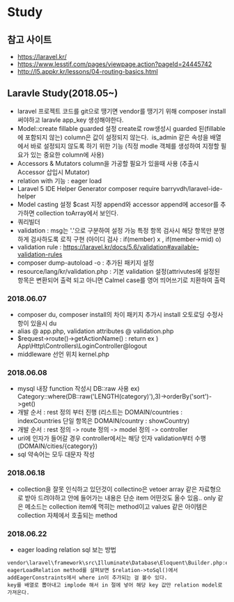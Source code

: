 # Study
## 참고 사이트
- https://laravel.kr/
- https://www.lesstif.com/pages/viewpage.action?pageId=24445742
- http://l5.appkr.kr/lessons/04-routing-basics.html

## Laravle Study(2018.05~)
- laravel 프로젝트 코드를 git으로 땡기면 vendor를 땡기기 위해 composer install 써야하고 laravle app_key 생성해야한다. 
- Model::create fillable guarded 설정 create로 row생성시 guarded 된(fillable에 포함되지 않는) column은 값이 설정되지 않는다. 
  is_admin 같은 속성을 배열에서 바로 설정되지 않도록 하기 위한 기능 (직정 modle 객체를 생성하여 지정할 필요가 있는 중요한 column에 사용)
- Accessors & Mutators column을 가공할 필요가 있을때 사용 (추출시 Accessor 삽입시 Mutator) 
- relation with 기능 : eager load
- Laravel 5 IDE Helper Generator composer require barryvdh/laravel-ide-helper
- Model casting 설정 $cast 지정 append와 accessor append에 accesor를 추가하면 collection toArray에서 보인다. 
- 쿼리빌더 
- validation : msg는 '.'으로 구분하여 설정 가능 특정 항목 검사시 해당 항목만 분명 하게 검사하도록 로직 구현 (아이디 검사 : if(member) x , if(member->mid) o) 
- validation rule : https://laravel.kr/docs/5.6/validation#available-validation-rules
- composer dump-autoload -o : 추가된 패키지 설정
- resource/lang/kr/validation.php : 기본 validation 설정(attrivutes에 설정된 항목은 변환되어 출력 되고 아니면 Calmel case를 영어 띄어쓰기로 치환하여 출력
### 2018.06.07
- composer du, composer install의 차이 패키지 추가시 install 오토로딩 수정사항이 있을시 du 
- alias @ app.php, validation attributes @ validation.php 
- $request->route()->getActionName() : return ex ) App\Http\Controllers\LoginController@logout
- middleware 선언 위치 kernel.php
### 2018.06.08
- mysql 내장 function 작성시 DB::raw 사용 ex) Category::where(DB::raw('LENGTH(category)'),3)->orderBy('sort')->get()
- 개발 순서 : rest 정의 부터 진행 (리스트는 DOMAIN/countries : indexCountries 단일 항목은 DOMAIN/country : showCountry)
- 개발 순서 : rest 정의 -> route 정의 -> model 정의 -> controller 
- uri에 인자가 들어갈 경우 controller에서는 해당 인자 validation부터 수행 (DOMAIN/cities/{category})
- sql 약속어는 모두 대문자 작성
### 2018.06.18
- collection을 잘못 인식하고 있던것이 collectino은 vetoer array 같은 자료형으로 받아 드려야하고 안에 들어가는 내용은 단순 item 어떤것도 올수 있음.. only 같은 메소드는 collection item에 먹히는 method이고 values 같은 아이템은 collection 자체에서 호출되는 method 
### 2018.06.22
- eager loading relation sql 보는 방법 
```
vendor\laravel\framework\src\Illuminate\Database\Eloquent\Builder.php:eagerLoadRelation 
eagerLoadRelation method를 살펴보면 $relation->toSql()에서 addEagerConstraints에서 where in이 추가되는 걸 볼수 있다. 
key를 배열로 뽑아내고 implode 해서 in 절에 넣어 해당 key 값만 relation model로 가져온다.
```
